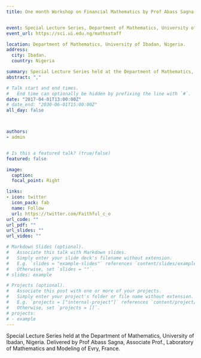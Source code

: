 ```yaml
---
title: One month Workshop on Financial Mathematics by Prof Abass Sagna


event: Special Lecture Series, Department of Mathematics, University of Ibadan, Nigeria. 
event_url: https://sci.ui.edu.ng/mathsstaff

location: Department of Mathematics, University of Ibadan, Nigeria. 
address:
  city: Ibadan.
  country: Nigeria

summary: Special Lecture Series held at the Department of Mathematics, University of Ibadan, Nigeria. Delivered by Prof Abass Sagna, Associate Prof., Laboratory of Mathematics and Modeling of Evry, France.
abstract: "," 

# Talk start and end times.
#   End time can optionally be hidden by prefixing the line with `#`.
date: "2017-04-01T13:00:00Z"
# date_end: "2030-06-01T15:00:00Z"
all_day: false



authors:
- admin


# Is this a featured talk? (true/false)
featured: false

image:
  caption: 
  focal_point: Right

links:
- icon: twitter
  icon_pack: fab
  name: Follow
  url: https://twitter.com/Faithful_c_o
url_code: ""
url_pdf: ""
url_slides: ""
url_video: ""

# Markdown Slides (optional).
#   Associate this talk with Markdown slides.
#   Simply enter your slide deck's filename without extension.
#   E.g. `slides = "example-slides"` references `content/slides/example-slides.md`.
#   Otherwise, set `slides = ""`.
# slides: example

# Projects (optional).
#   Associate this post with one or more of your projects.
#   Simply enter your project's folder or file name without extension.
#   E.g. `projects = ["internal-project"]` references `content/project/deep-learning/index.md`.
#   Otherwise, set `projects = []`.
# projects:
# - example
---
```


Special Lecture Series held at the Department of Mathematics, University of Ibadan, Nigeria. Delivered by Prof Abass Sagna, Associate Prof., Laboratory of Mathematics and Modeling of Evry, France.
